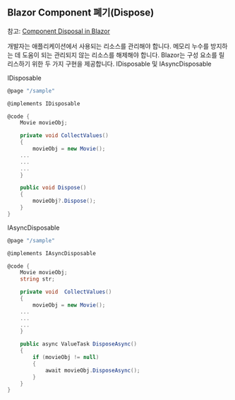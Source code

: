 ## Blazor Component 폐기(Dispose)

참고: [Component Disposal in Blazor](https://codemurals.blogspot.com/2021/12/component-disposal-in-blazor.html)

개발자는 애플리케이션에서 사용되는 리소스를 관리해야 합니다. 메모리 누수를 방지하는 데 도움이 되는 관리되지 않는 리소스를 해제해야 합니다. Blazor는 구성 요소를 릴리스하기 위한 두 가지 구현을 제공합니다. IDisposable 및 IAsyncDisposable


IDisposable
```c#
@page "/sample"

@implements IDisposable

@code {
    Movie movieObj;

    private void CollectValues()
    {
        movieObj = new Movie();
	...
	...
	...
    }

    public void Dispose()
    {
        movieObj?.Dispose();
    }
}
```


IAsyncDisposable
```c#
@page "/sample"

@implements IAsyncDisposable

@code {
    Movie movieObj;
    string str;

    private void  CollectValues()
    {
        movieObj = new Movie();
	...
	...
	...
    }

    public async ValueTask DisposeAsync()
    {
        if (movieObj != null)
        {
            await movieObj.DisposeAsync();
        }
    }
}
```